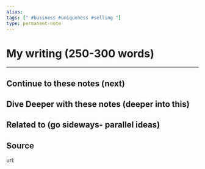 ```yaml
---
alias: 
tags: [" #business #uniqueness #selling "]
type: permanent-note
---
```


# My writing (250-300 words)



---
## Continue to these notes (next)

## Dive Deeper with these notes (deeper into this)
		
## Related to (go sideways- parallel ideas)
	
## Source
url: 